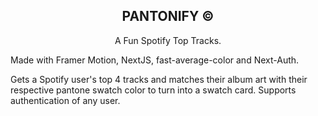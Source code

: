 <h2 align="center">
  <strong>PANTONIFY &copy;</strong>
</h2>
<p align="center">
  A Fun Spotify Top Tracks.
</p>

Made with Framer Motion, NextJS, fast-average-color and Next-Auth.

Gets a Spotify user's top 4 tracks and matches their album art with their respective pantone swatch color to turn into a swatch card. Supports authentication of any user.
